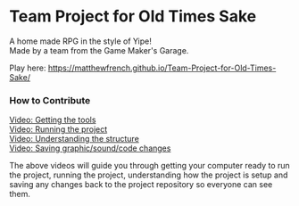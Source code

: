 # Team Project for Old Times Sake
A home made RPG in the style of Yipe!  
Made by a team from the Game Maker's Garage.

Play here: https://matthewfrench.github.io/Team-Project-for-Old-Times-Sake/

### How to Contribute
[Video: Getting the tools]()  
[Video: Running the project]()  
[Video: Understanding the structure]()  
[Video: Saving graphic/sound/code changes]()

The above videos will guide you through getting your computer ready to run the project, running the project, understanding how the project is setup and saving any changes back to the project repository so everyone can see them.